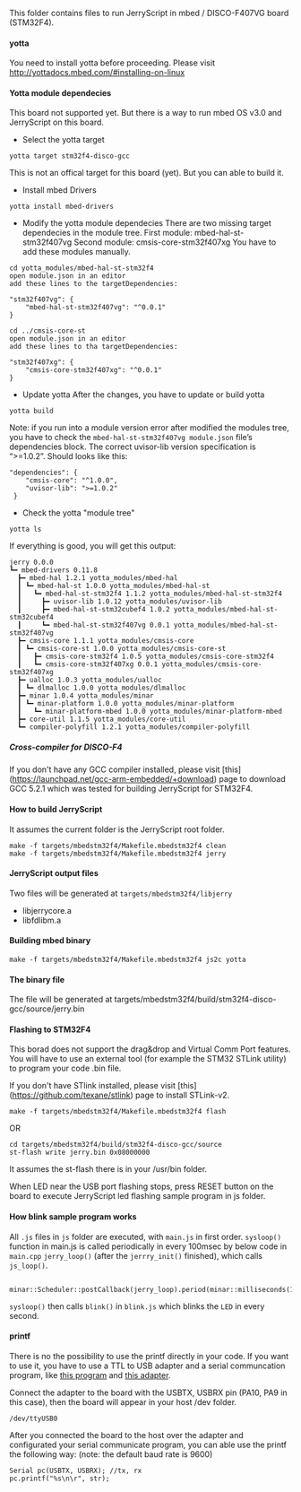 This folder contains files to run JerryScript in mbed / DISCO-F407VG board (STM32F4).

#### yotta

You need to install yotta before proceeding.
Please visit http://yottadocs.mbed.com/#installing-on-linux

#### Yotta module dependecies

This board not supported yet. But there is a way to run mbed OS v3.0 and JerryScript on this board.

- Select the yotta target
```
yotta target stm32f4-disco-gcc
```
This is not an offical target for this board (yet). But you can able to build it.

- Install mbed Drivers
```
yotta install mbed-drivers
```

- Modify the yotta module dependecies
There are two missing target dependecies in the module tree.
First module: mbed-hal-st-stm32f407vg
Second module: cmsis-core-stm32f407xg
You have to add these modules manually.
```
cd yotta_modules/mbed-hal-st-stm32f4
open module.json in an editor
add these lines to the targetDependencies:

"stm32f407vg": {
	"mbed-hal-st-stm32f407vg": "^0.0.1"
}

cd ../cmsis-core-st
open module.json in an editor
add these lines to tha targetDependencies:

"stm32f407xg": {
	"cmsis-core-stm32f407xg": "^0.0.1"
}
```

- Update yotta
After the changes, you have to update or build yotta
```
yotta build
```

Note: if you run into a module version error after modified the modules tree, you have to check the `mbed-hal-st-stm32f407vg module.json` file’s dependencies block. The correct uvisor-lib version specification is “>=1.0.2”. Should looks like this:

```
"dependencies": {
    "cmsis-core": "^1.0.0",
    "uvisor-lib": ">=1.0.2"
 }
```

- Check the yotta "module tree"
```
yotta ls
```
If everything is good, you will get this output:
```
jerry 0.0.0
┗━ mbed-drivers 0.11.8
  ┣━ mbed-hal 1.2.1 yotta_modules/mbed-hal
  ┃ ┗━ mbed-hal-st 1.0.0 yotta_modules/mbed-hal-st
  ┃   ┗━ mbed-hal-st-stm32f4 1.1.2 yotta_modules/mbed-hal-st-stm32f4
  ┃     ┣━ uvisor-lib 1.0.12 yotta_modules/uvisor-lib
  ┃     ┣━ mbed-hal-st-stm32cubef4 1.0.2 yotta_modules/mbed-hal-st-stm32cubef4
  ┃     ┗━ mbed-hal-st-stm32f407vg 0.0.1 yotta_modules/mbed-hal-st-stm32f407vg
  ┣━ cmsis-core 1.1.1 yotta_modules/cmsis-core
  ┃ ┗━ cmsis-core-st 1.0.0 yotta_modules/cmsis-core-st
  ┃   ┣━ cmsis-core-stm32f4 1.0.5 yotta_modules/cmsis-core-stm32f4
  ┃   ┗━ cmsis-core-stm32f407xg 0.0.1 yotta_modules/cmsis-core-stm32f407xg
  ┣━ ualloc 1.0.3 yotta_modules/ualloc
  ┃ ┗━ dlmalloc 1.0.0 yotta_modules/dlmalloc
  ┣━ minar 1.0.4 yotta_modules/minar
  ┃ ┗━ minar-platform 1.0.0 yotta_modules/minar-platform
  ┃   ┗━ minar-platform-mbed 1.0.0 yotta_modules/minar-platform-mbed
  ┣━ core-util 1.1.5 yotta_modules/core-util
  ┗━ compiler-polyfill 1.2.1 yotta_modules/compiler-polyfill
```

##### Cross-compiler for DISCO-F4

If you don't have any GCC compiler installed, please visit [this]
(https://launchpad.net/gcc-arm-embedded/+download) page to download GCC 5.2.1
which was tested for building JerryScript for STM32F4.

#### How to build JerryScript
It assumes the current folder is the JerryScript root folder.

```
make -f targets/mbedstm32f4/Makefile.mbedstm32f4 clean
make -f targets/mbedstm32f4/Makefile.mbedstm32f4 jerry
```

#### JerryScript output files

Two files will be generated at `targets/mbedstm32f4/libjerry`
* libjerrycore.a
* libfdlibm.a

#### Building mbed binary

```
make -f targets/mbedstm32f4/Makefile.mbedstm32f4 js2c yotta
```

#### The binary file

The file will be generated at targets/mbedstm32f4/build/stm32f4-disco-gcc/source/jerry.bin

#### Flashing to STM32F4

This borad does not support the drag&drop and Virtual Comm Port features. You will have to use an external tool (for example the STM32 STLink utility) to program your code .bin file.

If you don't have STlink installed, please visit [this]
(https://github.com/texane/stlink) page to install STLink-v2.

```
make -f targets/mbedstm32f4/Makefile.mbedstm32f4 flash
```
OR
```
cd targets/mbedstm32f4/build/stm32f4-disco-gcc/source
st-flash write jerry.bin 0x08000000
```
It assumes the st-flash there is in your /usr/bin folder.

When LED near the USB port flashing stops, press RESET button on the board to execute
JerryScript led flashing sample program in js folder.

#### How blink sample program works

All `.js` files in `js` folder are executed, with `main.js` in first order.
`sysloop()` function in main.js is called periodically in every 100msec by
below code in `main.cpp` `jerry_loop()` (after the `jerrry_init()` finished), which calls `js_loop()`.

```
  minar::Scheduler::postCallback(jerry_loop).period(minar::milliseconds(100))
```

`sysloop()` then calls `blink()` in `blink.js` which blinks the `LED` in
every second.

#### printf

There is no the possibility to use the printf directly in your code.
If you want to use it, you have to use a TTL to USB adapter and a serial communcation program,
like [this program](http://www.cyberciti.biz/tips/connect-soekris-single-board-computer-using-minicom.html) and [this adapter](http://www.cpmspectrepi.webspace.virginmedia.com/raspberry_pi/MoinMoinExport/USBtoTtlSerialAdapters.html).

Connect the adapter to the board with the USBTX, USBRX pin (PA10, PA9 in this case), then the board will appear in your host /dev folder.

```
/dev/ttyUSB0
```

After you connected the board to the host over the adapter and configurated your serial communicate program,
you can able use the printf the following way:
(note: the default baud rate is 9600)

```
Serial pc(USBTX, USBRX); //tx, rx
pc.printf("%s\n\r", str);
```
